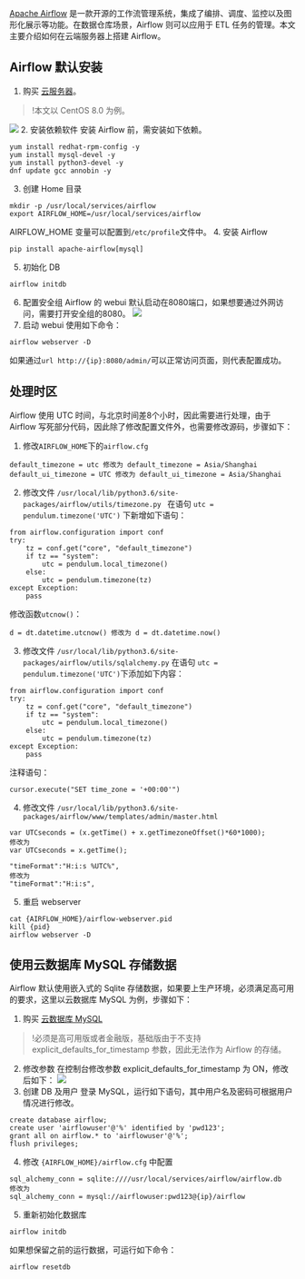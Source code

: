 [Apache Airflow](https://airflow.apache.org/) 是一款开源的工作流管理系统，集成了编排、调度、监控以及图形化展示等功能。在数据仓库场景，Airflow 则可以应用于 ETL 任务的管理。本文主要介绍如何在云端服务器上搭建 Airflow。

## Airflow 默认安装
1. 购买 [云服务器](https://buy.cloud.tencent.com/cvm?tab=custom&step=1&devPayMode=monthly&regionId=1&zoneId=100003&instanceType=SA2.SMALL1&vpcId=vpc-qhnt5wsl&subnetId=subnet-lfpz8i7u&platform=CentOS&systemDiskType=CLOUD_PREMIUM&systemDiskSize=50&bandwidthType=BANDWIDTH_PREPAID&bandwidth=1)。
>!本文以 CentOS 8.0 为例。
>
![](https://main.qcloudimg.com/raw/5a57589b7785d168698ee0083edd2897.png)
2. 安装依赖软件
安装 Airflow 前，需安装如下依赖。
```
yum install redhat-rpm-config -y
yum install mysql-devel -y
yum install python3-devel -y
dnf update gcc annobin -y
```
3. 创建 Home 目录
```
mkdir -p /usr/local/services/airflow
export AIRFLOW_HOME=/usr/local/services/airflow
```
AIRFLOW_HOME 变量可以配置到`/etc/profile`文件中。
4. 安装 Airflow
```
pip install apache-airflow[mysql]
```
5. 初始化 DB
```
airflow initdb
```
6. 配置安全组
Airflow 的 webui 默认启动在8080端口，如果想要通过外网访问，需要打开安全组的8080。
![](https://main.qcloudimg.com/raw/80225b200d7ab0e92dd02f4525f12994.png)
7. 启动 webui
使用如下命令：
```
airflow webserver -D
```
如果通过`url http://{ip}:8080/admin/`可以正常访问页面，则代表配置成功。

## 处理时区
Airflow 使用 UTC 时间，与北京时间差8个小时，因此需要进行处理，由于 Airflow 写死部分代码，因此除了修改配置文件外，也需要修改源码，步骤如下：
1. 修改`AIRFLOW_HOME`下的`airflow.cfg`
```
default_timezone = utc 修改为 default_timezone = Asia/Shanghai
default_ui_timezone = UTC 修改为 default_ui_timezone = Asia/Shanghai
```
2. 修改文件 `/usr/local/lib/python3.6/site-packages/airflow/utils/timezone.py `
在语句 `utc = pendulum.timezone('UTC')` 下新增如下语句：
```
from airflow.configuration import conf
try:
    tz = conf.get("core", "default_timezone")
    if tz == "system":
        utc = pendulum.local_timezone()
    else:
        utc = pendulum.timezone(tz)
except Exception:
    pass
```
修改函数`utcnow()`：
```
d = dt.datetime.utcnow() 修改为 d = dt.datetime.now()
```
3. 修改文件 `/usr/local/lib/python3.6/site-packages/airflow/utils/sqlalchemy.py`
在语句 `utc = pendulum.timezone('UTC')`下添加如下内容：
```
from airflow.configuration import conf
try:
    tz = conf.get("core", "default_timezone")
    if tz == "system":
        utc = pendulum.local_timezone()
    else:
        utc = pendulum.timezone(tz)
except Exception:
    pass
```
注释语句：
```
cursor.execute("SET time_zone = '+00:00'")
```
4. 修改文件 `/usr/local/lib/python3.6/site-packages/airflow/www/templates/admin/master.html`
```
var UTCseconds = (x.getTime() + x.getTimezoneOffset()*60*1000); 
修改为 
var UTCseconds = x.getTime();
```
```
"timeFormat":"H:i:s %UTC%", 
修改为 
"timeFormat":"H:i:s",
```
5. 重启 webserver
```
cat {AIRFLOW_HOME}/airflow-webserver.pid
kill {pid}
airflow webserver -D
```

## 使用云数据库 MySQL 存储数据
Airflow 默认使用嵌入式的 Sqlite 存储数据，如果要上生产环境，必须满足高可用的要求，这里以云数据库 MySQL 为例，步骤如下：
1. 购买 [云数据库 MySQL](https://buy.cloud.tencent.com/cdb?regionId=1&zoneId=100004&engineVersion=5.7&cdbType=Z3&memory=8000&cpu=4&volume=200&protectMode=0&netType=2&securityGroupId=sg-i0td4ogd&vpcId=1426914&subnetId=995385&goodsNum=1)
>!必须是高可用版或者金融版，基础版由于不支持 explicit_defaults_for_timestamp 参数，因此无法作为 Airflow 的存储。
2. 修改参数
在控制台修改参数 explicit_defaults_for_timestamp 为 ON，修改后如下：
![](https://main.qcloudimg.com/raw/111bbbe2a4d0bd04e7986735ae2959a0.png)
3. 创建 DB 及用户
登录 MySQL，运行如下语句，其中用户名及密码可根据用户情况进行修改。
```
create database airflow;
create user 'airflowuser'@'%' identified by 'pwd123';
grant all on airflow.* to 'airflowuser'@'%';
flush privileges;
```
4. 修改 `{AIRFLOW_HOME}/airflow.cfg` 中配置
```
sql_alchemy_conn = sqlite:////usr/local/services/airflow/airflow.db
修改为
sql_alchemy_conn = mysql://airflowuser:pwd123@{ip}/airflow
```
5. 重新初始化数据库
```
airflow initdb
```
如果想保留之前的运行数据，可运行如下命令：
```
airflow resetdb
```
